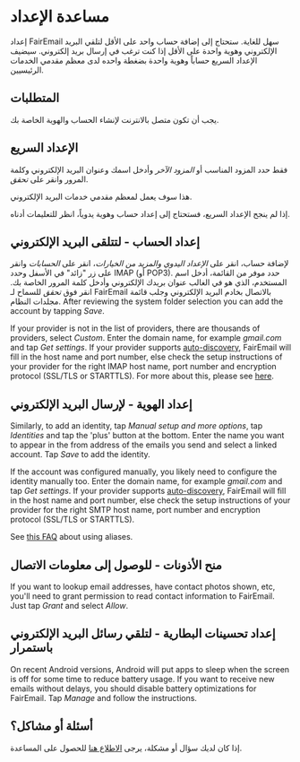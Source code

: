 # مساعدة الإعداد

إعداد FairEmail سهل للغاية. ستحتاج إلى إضافة حساب واحد على الأقل لتلقي البريد الإلكتروني وهوية واحدة على الأقل إذا كنت ترغب في إرسال بريد إلكتروني. سيضيف الإعداد السريع حساباً وهوية واحدة بضغطة واحده لدى معظم مقدمي الخدمات الرئيسيين.

## المتطلبات

يجب أن تكون متصل بالانترنت لإنشاء الحساب والهوية الخاصة بك.

## الإعداد السريع

فقط حدد المزود المناسب أو *المزود الآخر* وأدخل اسمك وعنوان البريد الإلكتروني وكلمة المرور وانقر على *تحقق*.

هذا سوف يعمل لمعظم مقدمي خدمات البريد الإلكتروني.

إذا لم ينجح الإعداد السريع، فستحتاج إلى إعداد حساب وهوية يدوياً، انظر للتعليمات أدناه.

## إعداد الحساب - لتتلقى البريد الإلكتروني

لإضافة حساب، انقر على *الإعداد اليدوي والمزيد من الخيارات*، انقر على *الحسابات* وانقر على زر "زائد" في الأسفل وحدد IMAP (أو POP3). حدد موفر من القائمة، أدخل اسم المستخدم، الذي هو في الغالب عنوان بريدك الإلكتروني وأدخل كلمة المرور الخاصة بك. انقر فوق *تحقق* للسماح لـ FairEmail بالاتصال بخادم البريد الإلكتروني وجلب قائمة مجلدات النظام. After reviewing the system folder selection you can add the account by tapping *Save*.

If your provider is not in the list of providers, there are thousands of providers, select *Custom*. Enter the domain name, for example *gmail.com* and tap *Get settings*. If your provider supports [auto-discovery](https://tools.ietf.org/html/rfc6186), FairEmail will fill in the host name and port number, else check the setup instructions of your provider for the right IMAP host name, port number and encryption protocol (SSL/TLS or STARTTLS). For more about this, please see [here](https://github.com/M66B/FairEmail/blob/master/FAQ.md#authorizing-accounts).

## إعداد الهوية - لإرسال البريد الإلكتروني

Similarly, to add an identity, tap *Manual setup and more options*, tap *Identities* and tap the 'plus' button at the bottom. Enter the name you want to appear in the from address of the emails you send and select a linked account. Tap *Save* to add the identity.

If the account was configured manually, you likely need to configure the identity manually too. Enter the domain name, for example *gmail.com* and tap *Get settings*. If your provider supports [auto-discovery](https://tools.ietf.org/html/rfc6186), FairEmail will fill in the host name and port number, else check the setup instructions of your provider for the right SMTP host name, port number and encryption protocol (SSL/TLS or STARTTLS).

See [this FAQ](https://github.com/M66B/FairEmail/blob/master/FAQ.md#FAQ9) about using aliases.

## منح الأذونات - للوصول إلى معلومات الاتصال

If you want to lookup email addresses, have contact photos shown, etc, you'll need to grant permission to read contact information to FairEmail. Just tap *Grant* and select *Allow*.

## إعداد تحسينات البطارية - لتلقي رسائل البريد الإلكتروني باستمرار

On recent Android versions, Android will put apps to sleep when the screen is off for some time to reduce battery usage. If you want to receive new emails without delays, you should disable battery optimizations for FairEmail. Tap *Manage* and follow the instructions.

## أسئلة أو مشاكل؟

إذا كان لديك سؤال أو مشكلة، يرجى [الاطلاع هنا](https://github.com/M66B/FairEmail/blob/master/FAQ.md) للحصول على المساعدة.